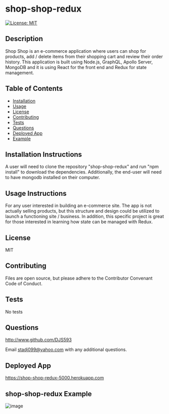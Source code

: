 # **shop-shop-redux**
  [![License: MIT](https://img.shields.io/badge/License-MIT-yellow.svg)](https://opensource.org/licenses/MIT)

  ## Description 
  Shop Shop is an e-commerce application where users can shop for products, add / delete items from their shopping cart and review their order history. This application is built using Node.js, GraphQL, Apollo Server, MongoDB and it is using React for the front end and Redux for state management. 
  
  ## Table of Contents
  * [Installation](#installation)
  * [Usage](#usage)
  * [License](#license)
  * [Contributing](#contributing)
  * [Tests](#tests) 
  * [Questions](#questions)
  * [Deployed App](#deployed)
  * [Example](#example)
  
  ## Installation Instructions <a name="installation"></a> 
  A user will need to clone the repository "shop-shop-redux" and run "npm install" to download the dependencies.  Additionally, the end-user will need to have mongodb installed on their computer.    
  
  ## Usage Instructions <a name="usage"></a>
  For any user interested in building an e-commerce site.  The app is not actually selling products, but this structure and design could be utilized to launch a functioning site / business.  In addition, this specific project is great for those interested in learning how state can be managed with Redux.

  ## License <a name="license"></a>
  MIT
  
  ## Contributing <a name="contributing"></a>
  Files are open source, but please adhere to the Contributor Convenant Code of Conduct.
  
  ## Tests <a name="tests"></a>
  No tests

  ## Questions <a name="questions"></a>
  http://www.github.com/DJS593
  
  Email stadj099@yahoo.com with any additional questions. 
 
  ## Deployed App <a name="deployed"></a>
  https://shop-shop-redux-5000.herokuapp.com
  
  ## shop-shop-redux Example<a name="example"></a>
  ![image](https://user-images.githubusercontent.com/61851131/90848828-b0a1ac00-e322-11ea-93cf-12b0dd140e22.png)

